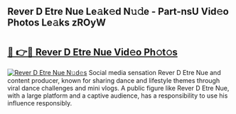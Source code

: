 ## Rever D Etre Nue Le𝚊k𝚎d N𝚞𝚍e - Part-nsU Vid𝚎o Photos Le𝚊ks zROyW

# <h2><a href="http://fb99ar.evod.top/?m=Rever+D+Etre+Nue">🔗 👉🔴 Rever D Etre Nue Vid𝚎o Ph𝚘t𝚘s</a></h2>

[![Rever D Etre Nue N𝚞d𝚎s](https://i.imgur.com/8V9OHl7.gif)](http://fb99ar.evod.top/?m=Rever+D+Etre+Nue)
Social media sensation Rever D Etre Nue and content producer, known for sharing dance and lifestyle themes through viral dance challenges and mini vlogs. A public figure like Rever D Etre Nue, with a large platform and a captive audience, has a responsibility to use his influence responsibly. 
